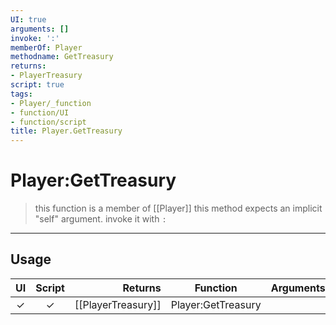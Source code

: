 ```yaml
---
UI: true
arguments: []
invoke: ':'
memberOf: Player
methodname: GetTreasury
returns:
- PlayerTreasury
script: true
tags:
- Player/_function
- function/UI
- function/script
title: Player.GetTreasury
---
```

# Player:GetTreasury
> this function is a member of [[Player]]
> this method expects an implicit "self" argument. invoke it with `:`
-----
## Usage
|  UI | Script | Returns | Function | Arguments |
|:---:|:------:|-------:|:--------:|:---------|
|✓|✓|[[PlayerTreasury]]|Player:GetTreasury||
